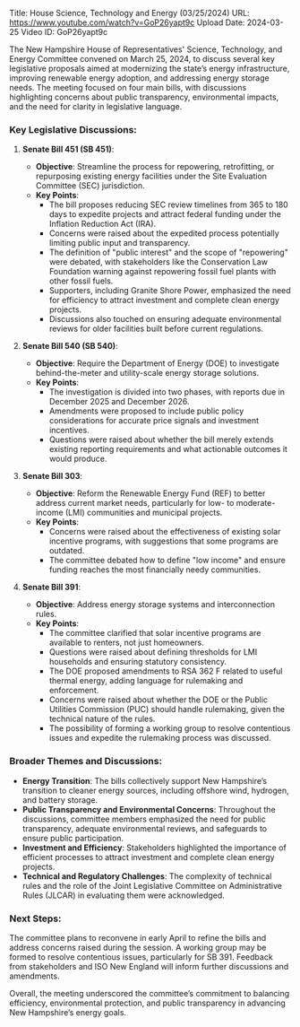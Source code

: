 Title: House Science, Technology and Energy (03/25/2024)
URL: https://www.youtube.com/watch?v=GoP26yapt9c
Upload Date: 2024-03-25
Video ID: GoP26yapt9c

The New Hampshire House of Representatives' Science, Technology, and Energy Committee convened on March 25, 2024, to discuss several key legislative proposals aimed at modernizing the state’s energy infrastructure, improving renewable energy adoption, and addressing energy storage needs. The meeting focused on four main bills, with discussions highlighting concerns about public transparency, environmental impacts, and the need for clarity in legislative language.

### Key Legislative Discussions:

1. **Senate Bill 451 (SB 451)**:  
   - **Objective**: Streamline the process for repowering, retrofitting, or repurposing existing energy facilities under the Site Evaluation Committee (SEC) jurisdiction.  
   - **Key Points**:  
     - The bill proposes reducing SEC review timelines from 365 to 180 days to expedite projects and attract federal funding under the Inflation Reduction Act (IRA).  
     - Concerns were raised about the expedited process potentially limiting public input and transparency.  
     - The definition of "public interest" and the scope of "repowering" were debated, with stakeholders like the Conservation Law Foundation warning against repowering fossil fuel plants with other fossil fuels.  
     - Supporters, including Granite Shore Power, emphasized the need for efficiency to attract investment and complete clean energy projects.  
     - Discussions also touched on ensuring adequate environmental reviews for older facilities built before current regulations.  

2. **Senate Bill 540 (SB 540)**:  
   - **Objective**: Require the Department of Energy (DOE) to investigate behind-the-meter and utility-scale energy storage solutions.  
   - **Key Points**:  
     - The investigation is divided into two phases, with reports due in December 2025 and December 2026.  
     - Amendments were proposed to include public policy considerations for accurate price signals and investment incentives.  
     - Questions were raised about whether the bill merely extends existing reporting requirements and what actionable outcomes it would produce.  

3. **Senate Bill 303**:  
   - **Objective**: Reform the Renewable Energy Fund (REF) to better address current market needs, particularly for low- to moderate-income (LMI) communities and municipal projects.  
   - **Key Points**:  
     - Concerns were raised about the effectiveness of existing solar incentive programs, with suggestions that some programs are outdated.  
     - The committee debated how to define "low income" and ensure funding reaches the most financially needy communities.  

4. **Senate Bill 391**:  
   - **Objective**: Address energy storage systems and interconnection rules.  
   - **Key Points**:  
     - The committee clarified that solar incentive programs are available to renters, not just homeowners.  
     - Questions were raised about defining thresholds for LMI households and ensuring statutory consistency.  
     - The DOE proposed amendments to RSA 362 F related to useful thermal energy, adding language for rulemaking and enforcement.  
     - Concerns were raised about whether the DOE or the Public Utilities Commission (PUC) should handle rulemaking, given the technical nature of the rules.  
     - The possibility of forming a working group to resolve contentious issues and expedite the rulemaking process was discussed.  

### Broader Themes and Discussions:  
- **Energy Transition**: The bills collectively support New Hampshire’s transition to cleaner energy sources, including offshore wind, hydrogen, and battery storage.  
- **Public Transparency and Environmental Concerns**: Throughout the discussions, committee members emphasized the need for public transparency, adequate environmental reviews, and safeguards to ensure public participation.  
- **Investment and Efficiency**: Stakeholders highlighted the importance of efficient processes to attract investment and complete clean energy projects.  
- **Technical and Regulatory Challenges**: The complexity of technical rules and the role of the Joint Legislative Committee on Administrative Rules (JLCAR) in evaluating them were acknowledged.  

### Next Steps:  
The committee plans to reconvene in early April to refine the bills and address concerns raised during the session. A working group may be formed to resolve contentious issues, particularly for SB 391. Feedback from stakeholders and ISO New England will inform further discussions and amendments.  

Overall, the meeting underscored the committee’s commitment to balancing efficiency, environmental protection, and public transparency in advancing New Hampshire’s energy goals.
